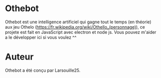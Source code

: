 # Othebot
Othebot est une intelligence artificiel qui gagne tout le temps (en théorie) aux jeu Othelo (https://fr.wikipedia.org/wiki/Othello_(personnage)), ce projete est fait en JavaScript avec electron et node js. Vous pouvez m'aider a le développer ici si vous voulez ^^

# Auteur 
Othebot a été conçu par Larsouille25.
